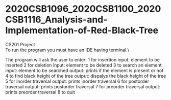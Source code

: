 # 2020CSB1096_2020CSB1100_2020CSB1116_Analysis-and-Implementation-of-Red-Black-Tree
CS201 Project\
To run the program you must have an IDE having terminal.\




The program will ask the user to enter:
1 for insertion
    input: element to be inserted
2 for deletion
    input: element to be deleted
3 to search an element
    input: element to be searched
    output: prints if the element is present or not
4 to find black height of the tree
    output: dispalys the black height of the tree
5 for inorder traversal
    output: prints inorder traversal
6 for postorder traversal
    output: prints postorder traversal
7 for preorder traversal
    output: prints preorder traversal
8 to quit
